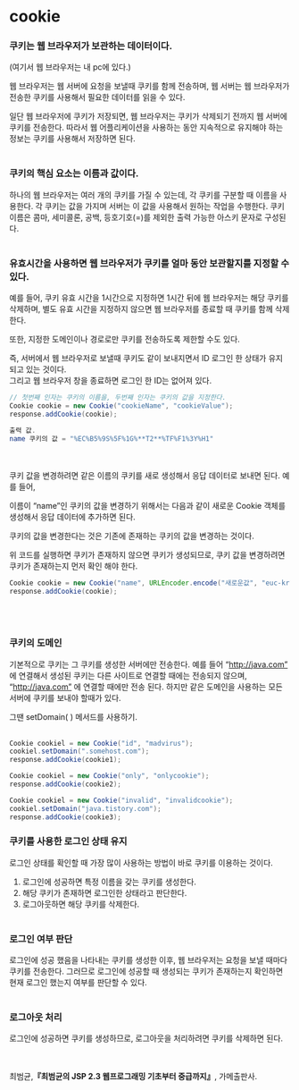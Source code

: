 # cookie

### **쿠키는 웹 브라우저가 보관하는 데이터이다.**

(여기서 웹 브라우저는 내 pc에 있다.)

웹 브라우저는 웹 서버에 요청을 보낼때 쿠키를 함께 전송하며, 웹 서버는 웹 브라우저가 전송한 쿠키를 사용해서 필요한 데이터를 읽을 수 있다.

일단 웹 브라우저에 쿠키가 저장되면, 웹 브라우저는 쿠키가 삭제되기 전까지 웹 서버에 쿠키를 전송한다. 따라서 웹 어플리케이션을 사용하는 동안 지속적으로 유지해야 하는 정보는 쿠키를 사용해서 저장하면 된다.
<br/><br/>
### **쿠키의 핵심 요소는 이름과 값이다.**

하나의 웹 브라우저는 여러 개의 쿠키를 가질 수 있는데, 각 쿠키를 구분할 때 이름을 사용한다. 각 쿠키는 값을 가지며 서버는 이 값을 사용해서 원하는 작업을 수행한다. 쿠키 이름은 콤마, 세미콜론, 공백, 등호기호(=)를 제외한 출력 가능한 아스키 문자로 구성된다.
<br/><br/>
### **유효시간을 사용하면 웹 브라우저가 쿠키를 얼마 동안 보관할지를 지정할 수 있다.**

예를 들어, 쿠키 유효 시간을 1시간으로 지정하면 1시간 뒤에 웹 브라우저는 해당 쿠키를 삭제하며, 별도 유효 시간을 지정하지 않으면 웹 브라우저를 종료할 때 쿠키를 함께 삭제 한다.

또한, 지정한 도메인이나 경로로만 쿠키를 전송하도록 제한할 수도 있다.

즉, 서버에서 웹 브라우저로 보낼때 쿠키도 같이 보내지면서 ID 로그인 한 상태가 유지 되고 있는 것이다.<br/> 그리고 웹 브라우저 창을 종료하면 로그인 한 ID는 없어져 있다.
<br/>

```java
// 첫번째 인자는 쿠키의 이름을, 두번째 인자는 쿠키의 값을 지정한다.
Cookie cookie = new Cookie("cookieName", "cookieValue");
response.addCookie(cookie);

출력 값.
name 쿠키의 값 = "%EC%B5%9S%5F%1G%**T2**%TF%F1%3Y%H1"
```
<br/><br/>
쿠키 값을 변경하려면 같은 이름의 쿠키를 새로 생성해서 응답 데이터로 보내면 된다. 예를 들어,

이름이 “name”인 쿠키의 값을 변경하기 위해서는 다음과 같이 새로운 Cookie 객체를 생성해서 응답 데이터에 추가하면 된다.

쿠키의 값을 변경한다는 것은 기존에 존재하는 쿠키의 값을 변경하는 것이다.

위 코드를 실행하면 쿠키가 존재하지 않으면 쿠키가 생성되므로, 쿠키 값을 변경하려면 쿠키가 존재하는지 먼저 확인 해야 한다.
```java
Cookie cookie = new Cookie("name", URLEncoder.encode("새로운값", "euc-kr"));
response.addCookie(cookie);
```

<br/><br/>
### **쿠키의 도메인**

기본적으로 쿠키는 그 쿠키를 생성한 서버에만 전송한다. 예를 들어 “http://java.com” 에 연결해서 생성된 쿠키는 다른 사이트로 연결할 때에는 전송되지 않으며, “http://java.com” 에 연결할 때에만 전송 된다. 하지만 같은 도메인을 사용하는 모든 서버에 쿠키를 보내야 할때가 있다. 

그땐 setDomain( ) 메서드를 사용하기.<br/><br/>

```java
Cookie cookiel = new Cookie("id", "madvirus");
cookiel.setDomain(".somehost.com");
response.addCookie(cookie1);

Cookie cookiel = new Cookie("only", "onlycookie");
response.addCookie(cookie2);

Cookie cookiel = new Cookie("invalid", "invalidcookie");
cookiel.setDomain("java.tistory.com");
response.addCookie(cookie3);
```

### **쿠키를 사용한 로그인 상태 유지**

로그인 상태를 확인할 때 가장 많이 사용하는 방법이 바로 쿠키를 이용하는 것이다.

1. 로그인에 성공하면 특정 이름을 갖는 쿠키를 생성한다.
2. 해당 쿠키가 존재하면 로그인한 상태라고 판단한다.
3. 로그아웃하면 해당 쿠키를 삭제한다.
<br/><br/>
### **로그인 여부 판단**

로그인에 성공 했음을 나타내는 쿠키를 생성한 이후, 웹 브라우저는 요청을 보낼 때마다 쿠키를 전송한다. 그러므로 로그인에 성공할 때 생성되는 쿠키가 존재하는지 확인하면 현재 로그인 했는지 여부를 판단할 수 있다.
<br/><br/>

### **로그아웃 처리**

로그인에 성공하면 쿠키를 생성하므로, 로그아웃을 처리하려면 쿠키를 삭제하면 된다.

<br/><br/>
최범균,**『**최범균의 JSP 2.3 웹프로그래밍 기초부터 중급까지**』**, 가메출판사.